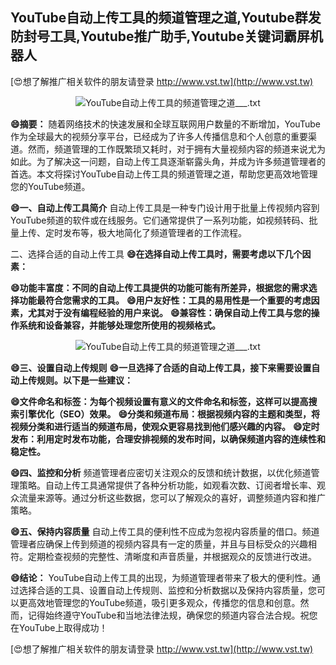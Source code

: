 ## **YouTube自动上传工具的频道管理之道,Youtube群发防封号工具,Youtube推广助手,Youtube关键词霸屏机器人**

[😍想了解推广相关软件的朋友请登录 http://www.vst.tw](http://www.vst.tw)

 <center><img src="https://vst.tw/MP4/tuiguang/png/3.png" alt="YouTube自动上传工具的频道管理之道___.txt"></center>

**😄摘要：**
随着网络技术的快速发展和全球互联网用户数量的不断增加，YouTube作为全球最大的视频分享平台，已经成为了许多人传播信息和个人创意的重要渠道。然而，频道管理的工作既繁琐又耗时，对于拥有大量视频内容的频道来说尤为如此。为了解决这一问题，自动上传工具逐渐崭露头角，并成为许多频道管理者的首选。本文将探讨YouTube自动上传工具的频道管理之道，帮助您更高效地管理您的YouTube频道。

**😄一、自动上传工具简介**
自动上传工具是一种专门设计用于批量上传视频内容到YouTube频道的软件或在线服务。它们通常提供了一系列功能，如视频转码、批量上传、定时发布等，极大地简化了频道管理者的工作流程。

二、选择合适的自动上传工具
**😄在选择自动上传工具时，需要考虑以下几个因素：**

**😄功能丰富度：不同的自动上传工具提供的功能可能有所差异，根据您的需求选择功能最符合您需求的工具。**
**😄用户友好性：工具的易用性是一个重要的考虑因素，尤其对于没有编程经验的用户来说。**
**😄兼容性：确保自动上传工具与您的操作系统和设备兼容，并能够处理您所使用的视频格式。**

 <center><img src="https://vst.tw/MP4/tuiguang/png/6.png" alt="YouTube自动上传工具的频道管理之道___.txt"></center>

**😄三、设置自动上传规则**
**😄一旦选择了合适的自动上传工具，接下来需要设置自动上传规则。以下是一些建议：**

**😄文件命名和标签：为每个视频设置有意义的文件命名和标签，这样可以提高搜索引擎优化（SEO）效果。**
**😄分类和频道布局：根据视频内容的主题和类型，将视频分类和进行适当的频道布局，使观众更容易找到他们感兴趣的内容。**
**😄定时发布：利用定时发布功能，合理安排视频的发布时间，以确保频道内容的连续性和稳定性。**

**😄四、监控和分析**
频道管理者应密切关注观众的反馈和统计数据，以优化频道管理策略。自动上传工具通常提供了各种分析功能，如观看次数、订阅者增长率、观众流量来源等。通过分析这些数据，您可以了解观众的喜好，调整频道内容和推广策略。

**😄五、保持内容质量**
自动上传工具的便利性不应成为忽视内容质量的借口。频道管理者应确保上传到频道的视频内容具有一定的质量，并且与目标受众的兴趣相符。定期检查视频的完整性、清晰度和声音质量，并根据观众的反馈进行改进。

**😄结论：**
YouTube自动上传工具的出现，为频道管理者带来了极大的便利性。通过选择合适的工具、设置自动上传规则、监控和分析数据以及保持内容质量，您可以更高效地管理您的YouTube频道，吸引更多观众，传播您的信息和创意。然而，记得始终遵守YouTube和当地法律法规，确保您的频道内容合法合规。祝您在YouTube上取得成功！

[😍想了解推广相关软件的朋友请登录 http://www.vst.tw](http://www.vst.tw)




